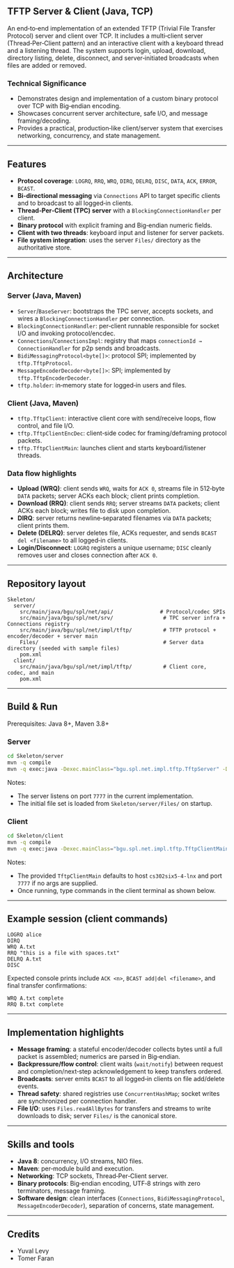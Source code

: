 ## TFTP Server & Client (Java, TCP)

An end‑to‑end implementation of an extended TFTP (Trivial File Transfer Protocol) server and client over TCP. It includes a multi‑client server (Thread‑Per‑Client pattern) and an interactive client with a keyboard thread and a listening thread. The system supports login, upload, download, directory listing, delete, disconnect, and server‑initiated broadcasts when files are added or removed.

### Technical Significance
- Demonstrates design and implementation of a custom binary protocol over TCP with Big‑endian encoding.
- Showcases concurrent server architecture, safe I/O, and message framing/decoding.
- Provides a practical, production‑like client/server system that exercises networking, concurrency, and state management.

---

## Features
- **Protocol coverage**: `LOGRQ`, `RRQ`, `WRQ`, `DIRQ`, `DELRQ`, `DISC`, `DATA`, `ACK`, `ERROR`, `BCAST`.
- **Bi‑directional messaging** via `Connections` API to target specific clients and to broadcast to all logged‑in clients.
- **Thread‑Per‑Client (TPC) server** with a `BlockingConnectionHandler` per client.
- **Binary protocol** with explicit framing and Big‑endian numeric fields.
- **Client with two threads**: keyboard input and listener for server packets.
- **File system integration**: uses the server `Files/` directory as the authoritative store.

---

## Architecture

### Server (Java, Maven)
- `Server`/`BaseServer`: bootstraps the TPC server, accepts sockets, and wires a `BlockingConnectionHandler` per connection.
- `BlockingConnectionHandler`: per‑client runnable responsible for socket I/O and invoking protocol/encdec.
- `Connections`/`ConnectionsImpl`: registry that maps `connectionId → ConnectionHandler` for p2p sends and broadcasts.
- `BidiMessagingProtocol<byte[]>`: protocol SPI; implemented by `tftp.TftpProtocol`.
- `MessageEncoderDecoder<byte[]>`: SPI; implemented by `tftp.TftpEncoderDecoder`.
- `tftp.holder`: in‑memory state for logged‑in users and files.

### Client (Java, Maven)
- `tftp.TftpClient`: interactive client core with send/receive loops, flow control, and file I/O.
- `tftp.TftpClientEncDec`: client‑side codec for framing/deframing protocol packets.
- `tftp.TftpClientMain`: launches client and starts keyboard/listener threads.

### Data flow highlights
- **Upload (WRQ)**: client sends `WRQ`, waits for `ACK 0`, streams file in 512‑byte `DATA` packets; server ACKs each block; client prints completion.
- **Download (RRQ)**: client sends `RRQ`; server streams `DATA` packets; client ACKs each block; writes file to disk upon completion.
- **DIRQ**: server returns newline‑separated filenames via `DATA` packets; client prints them.
- **Delete (DELRQ)**: server deletes file, ACKs requester, and sends `BCAST del <filename>` to all logged‑in clients.
- **Login/Disconnect**: `LOGRQ` registers a unique username; `DISC` cleanly removes user and closes connection after `ACK 0`.

---

## Repository layout
```text
Skeleton/
  server/
    src/main/java/bgu/spl/net/api/               # Protocol/codec SPIs
    src/main/java/bgu/spl/net/srv/                # TPC server infra + Connections registry
    src/main/java/bgu/spl/net/impl/tftp/          # TFTP protocol + encoder/decoder + server main
    Files/                                        # Server data directory (seeded with sample files)
    pom.xml
  client/
    src/main/java/bgu/spl/net/impl/tftp/          # Client core, codec, and main
    pom.xml
```

---

## Build & Run

Prerequisites: Java 8+, Maven 3.8+

### Server
```bash
cd Skeleton/server
mvn -q compile
mvn -q exec:java -Dexec.mainClass="bgu.spl.net.impl.tftp.TftpServer" -Dexec.args="7777"
```
Notes:
- The server listens on port `7777` in the current implementation.
- The initial file set is loaded from `Skeleton/server/Files/` on startup.

### Client
```bash
cd Skeleton/client
mvn -q compile
mvn -q exec:java -Dexec.mainClass="bgu.spl.net.impl.tftp.TftpClientMain" -Dexec.args="<server-host> 7777"
```
Notes:
- The provided `TftpClientMain` defaults to host `cs302six5-4-lnx` and port `7777` if no args are supplied.
- Once running, type commands in the client terminal as shown below.

---

## Example session (client commands)
```text
LOGRQ alice
DIRQ
WRQ A.txt
RRQ "this is a file with spaces.txt"
DELRQ A.txt
DISC
```
Expected console prints include `ACK <n>`, `BCAST add|del <filename>`, and final transfer confirmations:
```text
WRQ A.txt complete
RRQ B.txt complete
```

---

## Implementation highlights
- **Message framing**: a stateful encoder/decoder collects bytes until a full packet is assembled; numerics are parsed in Big‑endian.
- **Backpressure/flow control**: client waits (`wait/notify`) between request and completion/next‑step acknowledgement to keep transfers ordered.
- **Broadcasts**: server emits `BCAST` to all logged‑in clients on file add/delete events.
- **Thread safety**: shared registries use `ConcurrentHashMap`; socket writes are synchronized per connection handler.
- **File I/O**: uses `Files.readAllBytes` for transfers and streams to write downloads to disk; server `Files/` is the canonical store.

---

## Skills and tools
- **Java 8**: concurrency, I/O streams, NIO files.
- **Maven**: per‑module build and execution.
- **Networking**: TCP sockets, Thread‑Per‑Client server.
- **Binary protocols**: Big‑endian encoding, UTF‑8 strings with zero terminators, message framing.
- **Software design**: clean interfaces (`Connections`, `BidiMessagingProtocol`, `MessageEncoderDecoder`), separation of concerns, state management.

---

## Credits
- Yuval Levy
- Tomer Faran


